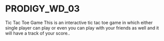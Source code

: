 # PRODIGY_WD_03
Tic Tac Toe Game
This is an interactive tic tac toe game in which either single player can play or even you can play with your friends as well and it will have a track of your score..
